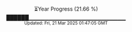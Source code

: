 <p align="center">
⏳Year Progress (21.66 %) <br>
██████▁▁▁▁▁▁▁▁▁▁▁▁▁▁▁▁▁▁▁▁▁▁▁▁ <br>
<sub>Updated: Fri, 21 Mar 2025 01:47:05 GMT</sub>
</p>

